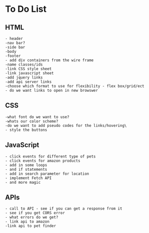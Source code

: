 # To Do List

## HTML
    - header
    -nav bar?
    -side bar
    -body
    -footer
    - add div containers from the wire frame
    -name classes/ids
    -link CSS style sheet
    -link javascript sheet
    -add jquery links 
    -add api server links
    -choose which format to use for flexibility - flex box/grid/ect
    - do we want links to open in new browswer

## CSS
    -what font do we want to use?
    -whats our color scheme?
    -do we want to add pseudo codes for the links/hovering\
    - style the buttons


## JavaScript
    - click events for different type of pets
    - click events for amazon products
    - add in some loops
    - and if statements
    - add in search parameter for location
    - implement Fetch API
    - and more magic


## APIs
    - call to API - see if you can get a response from it
    - see if you get CORS error
    - what errors do we get?
    - link api to amazon
    -link api to pet finder